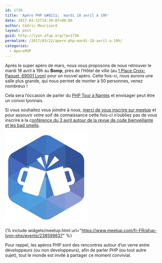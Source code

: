 ```yaml
---
id: 1736
title: 'Apéro PHP &#8211;  mardi 18 avril à 19h'
date: 2017-03-22T14:39:07+00:00
author: Cédric Mourizard
layout: post
guid: http://lyon.afup.org/?p=1736
permalink: /2017/03/22/apero-php-mardi-18-avril-a-19h/
categories:
  - AperoPHP
---
```

Après le super apéro de mars, nous vous proposons de nous retrouver le mardi 18 avril à 19h au **Bomp**, près de l&rsquo;Hôtel de ville (au [1 Place Croix-Paquet, 69001 Lyon](https://goo.gl/maps/tjMndLV38mK2)) pour un nouvel apéro. Cette fois-ci, nous aurons une salle plus grande, qui nous permet de monter à 50 personnes, venez nombreux !

Cela sera l&rsquo;occasion de parler du [PHP Tour à Nantes](http://event.afup.org/) et envisager peut être un convoi lyonnais.

Si vous souhaitez vous joindre à nous, [merci de vous inscrire sur meetup](https://www.meetup.com/fr-FR/afup-lyon-php/events/238599637/) et pour assouvir votre soif de connaissance cette fois-ci n&rsquo;oubliez pas de vous inscrire à la c[onférence du 3 avril autour de la revue de code bienveillante et les bad smells](http://lyon.afup.org/2017/03/14/revue-de-code-bienveillante-bad-smells-le-3-avril-a-19h/).

![Logo apéro](/files/2017/03/afup-apero-300-271x300.png)

{% include widgets/meetup.html url="https://www.meetup.com/fr-FR/afup-lyon-php/events/238599637" %}

Pour rappel, les apéros PHP sont des rencontres autour d&rsquo;un verre entre développeurs (ou non développeurs), afin de parler PHP (ou tout autre sujet), tout le monde est invité à partager ce moment convivial.
